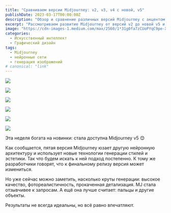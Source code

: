 ```yaml
---
title: "Сравниваем версии Midjourney: v2, v3, v4 с новой, v5"
publishDate: 2023-03-17T00:00:00Z
description: "Обзор и сравнение различных версий Midjourney с акцентом на новой версии v5."
excerpt: "Рассматриваем развитие Midjourney от версий v2 до новой v5 и оцениваем улучшения в генерации стилей и эстетики."
image: "https://cdn-images-1.medium.com/max/2560/1*31g0fa7zCUoPYqC9pe-Xzw.jpeg"
categories:
  - Искусственный интеллект
  - Графический дизайн
tags:
  - Midjourney
  - нейронные сети
  - генерация изображений
# canonical: "link"
---
```



![](https://cdn-images-1.medium.com/max/2560/1*31g0fa7zCUoPYqC9pe-Xzw.jpeg)

![](https://cdn-images-1.medium.com/max/2560/1*7JLU5PoVi3sSlZ3YC_lW7A.jpeg)

![](https://cdn-images-1.medium.com/max/2560/1*Ua3zshNUfLORji-wGkWntQ.jpeg)

![](https://cdn-images-1.medium.com/max/2560/1*wTU-weNs2IdP3zEWk3g1Bg.jpeg)

![](https://cdn-images-1.medium.com/max/2560/1*EjPcuVC9iU0BHmxrUn61XA.jpeg)

![](https://cdn-images-1.medium.com/max/2560/1*YIH4YgXxscuDqoF7Ax2ftA.jpeg)

Эта неделя богата на новинки: стала доступна Midjourney v5 😊

Как сообщается, пятая версия Midjourney юзает другую нейронную архитектуру и использует новые технологии генерации стилей и эстетики. Так что будем искать к ней подход постепенно. К тому же разработчики говорят, что к финальному релизу версия может измениться.

Но уже сейчас можно заметить, насколько круты генерации: высокое качество, фотореалистичность, прокаченная детализация. MJ стала отзывчивее к запросам. А ещё она лучше считает: пальцы и другие объекты.

Результаты не всегда идеальны, но всё равно впечатляют.
